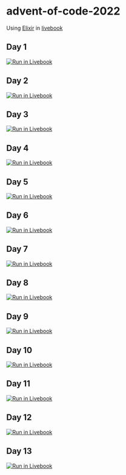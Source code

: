 # advent-of-code-2022

Using [Elixir](https://elixir-lang.org/) in [livebook](https://livebook.dev)

## Day 1
[![Run in Livebook](https://livebook.dev/badge/v1/blue.svg)](https://livebook.dev/run?url=https%3A%2F%2Fraw.githubusercontent.com%2Fbbonsign%2Fadvent-of-code-2022%2Fmain%2Fday01.livemd)

## Day 2
[![Run in Livebook](https://livebook.dev/badge/v1/blue.svg)](https://livebook.dev/run?url=https%3A%2F%2Fraw.githubusercontent.com%2Fbbonsign%2Fadvent-of-code-2022%2Fmain%2Fday02.livemd)

## Day 3
[![Run in Livebook](https://livebook.dev/badge/v1/blue.svg)](https://livebook.dev/run?url=https%3A%2F%2Fraw.githubusercontent.com%2Fbbonsign%2Fadvent-of-code-2022%2Fmain%2Fday03.livemd)

## Day 4
[![Run in Livebook](https://livebook.dev/badge/v1/blue.svg)](https://livebook.dev/run?url=https%3A%2F%2Fraw.githubusercontent.com%2Fbbonsign%2Fadvent-of-code-2022%2Fmain%2Fday04.livemd)

## Day 5
[![Run in Livebook](https://livebook.dev/badge/v1/blue.svg)](https://livebook.dev/run?url=https%3A%2F%2Fraw.githubusercontent.com%2Fbbonsign%2Fadvent-of-code-2022%2Fmain%2Fday05.livemd)

## Day 6
[![Run in Livebook](https://livebook.dev/badge/v1/blue.svg)](https://livebook.dev/run?url=https%3A%2F%2Fraw.githubusercontent.com%2Fbbonsign%2Fadvent-of-code-2022%2Fmain%2Fday06.livemd)

## Day 7
[![Run in Livebook](https://livebook.dev/badge/v1/blue.svg)](https://livebook.dev/run?url=https%3A%2F%2Fraw.githubusercontent.com%2Fbbonsign%2Fadvent-of-code-2022%2Fmain%2Fday07.livemd)

## Day 8
[![Run in Livebook](https://livebook.dev/badge/v1/blue.svg)](https://livebook.dev/run?url=https%3A%2F%2Fraw.githubusercontent.com%2Fbbonsign%2Fadvent-of-code-2022%2Fmain%2Fday08.livemd)

## Day 9
[![Run in Livebook](https://livebook.dev/badge/v1/blue.svg)](https://livebook.dev/run?url=https%3A%2F%2Fraw.githubusercontent.com%2Fbbonsign%2Fadvent-of-code-2022%2Fmain%2Fday09.livemd)

## Day 10
[![Run in Livebook](https://livebook.dev/badge/v1/blue.svg)](https://livebook.dev/run?url=https%3A%2F%2Fraw.githubusercontent.com%2Fbbonsign%2Fadvent-of-code-2022%2Fmain%2Fday10.livemd)

## Day 11
[![Run in Livebook](https://livebook.dev/badge/v1/blue.svg)](https://livebook.dev/run?url=https%3A%2F%2Fraw.githubusercontent.com%2Fbbonsign%2Fadvent-of-code-2022%2Fmain%2Fday11.livemd)

## Day 12
[![Run in Livebook](https://livebook.dev/badge/v1/blue.svg)](https://livebook.dev/run?url=https%3A%2F%2Fraw.githubusercontent.com%2Fbbonsign%2Fadvent-of-code-2022%2Fmain%2Fday12.livemd)

## Day 13
[![Run in Livebook](https://livebook.dev/badge/v1/blue.svg)](https://livebook.dev/run?url=https%3A%2F%2Fraw.githubusercontent.com%2Fbbonsign%2Fadvent-of-code-2022%2Fmain%2Fday13.livemd)
